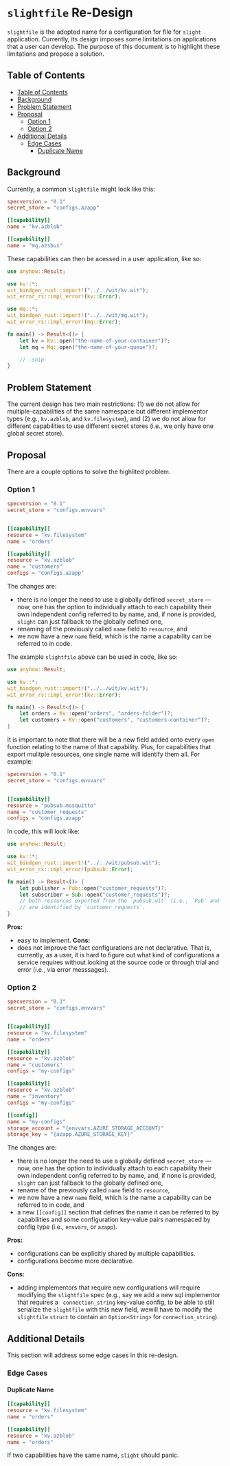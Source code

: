 # `slightfile` Re-Design

`slightfile` is the adopted name for a configuration for file for `slight` application. Currently, its design imposes some limitations on applications that a user can develop. The purpose of this document is to highlight these limitations and propose a solution. 

## <a name='TableofContents'></a>Table of Contents

<!-- vscode-markdown-toc -->
* [Table of Contents](#TableofContents)
* [Background](#Background)
* [Problem Statement](#ProblemStatement)
* [Proposal](#Proposal)
	* [Option 1](#Option1)
	* [Option 2](#Option2)
* [Additional Details](#AdditionalDetails)
	* [Edge Cases](#EdgeCases)
		* [Duplicate Name](#DuplicateName)

<!-- vscode-markdown-toc-config
	numbering=false
	autoSave=true
	/vscode-markdown-toc-config -->
<!-- /vscode-markdown-toc -->

## <a name='Background'></a>Background

Currently, a common `slightfile` might look like this:
```toml
specversion = "0.1"
secret_store = "configs.azapp"

[[capability]]
name = "kv.azblob"

[[capability]]
name = "mq.azsbus"
```

These capabilities can then be acessed in a user application, like so:
```rs
use anyhow::Result;

use kv::*;
wit_bindgen_rust::import!("../../wit/kv.wit");
wit_error_rs::impl_error!(kv::Error);

use mq::*;
wit_bindgen_rust::import!("../../wit/mq.wit");
wit_error_rs::impl_error!(mq::Error);

fn main() -> Result<()> {
    let kv = Kv::open("the-name-of-your-container")?;
    let mq = Mq::open("the-name-of-your-queue")?;

    // -snip-
}
```

## <a name='ProblemStatement'></a>Problem Statement

The current design has two main restrictions:
(1) we do not allow for multiple-capabilities of the same namespace but different implementor types (e.g., `kv.azblob`, and `kv.filesystem`), and
(2) we do not allow for different capabilities to use different secret stores (i.e., we only have one global secret store).

## <a name='Proposal'></a>Proposal

There are a couple options to solve the highlited problem.

### <a name='Option1'></a>Option 1

```toml
specversion = "0.1"
secret_store = "configs.envvars"


[[capability]]
resource = "kv.filesystem"
name = "orders"

[[capability]]
resource = "kv.azblob"
name = "customers"
configs = "configs.azapp"
```

The changes are:
- there is no longer the need to use a globally defined `secret_store` — now, one has the option to individually attach to each capability their own independent config referred to by name, and, if none is provided, `slight` can just fallback to the globally defined one,
- renaming of the previously called `name` field to `resource`, and
- we now have a new `name` field, which is the name a capability can be referred to in code.

The example `slightfile` above can be used in code, like so:
```rs
use anyhow::Result;

use kv::*;
wit_bindgen_rust::import!("../../wit/kv.wit");
wit_error_rs::impl_error!(kv::Error);

fn main() -> Result<()> {
    let orders = Kv::open("orders", "orders-folder")?; 
    let customers = Kv::open("customers", "customers-container")?;
}
```

It is important to note that there will be a new field added onto every `open` function relating to the name of that capability. Plus, for capabilities that export mulitple resources, one single name will identify them all. For example:

```toml
specversion = "0.1"
secret_store = "configs.envvars"


[[capability]]
resource = "pubsub.mosquitto"
name = "customer_requests"
configs = "configs.azapp"
```

In code, this will look like:

```rs
use anyhow::Result;

use kv::*;
wit_bindgen_rust::import!("../../wit/pubsub.wit");
wit_error_rs::impl_error!(pubsub::Error);

fn main() -> Result<()> {
    let publisher = Pub::open("customer_requests")?; 
    let subscriber = Sub::open("customer_requests")?; 
    // both resources exported from the `pubsub.wit` (i.e., `Pub` and `Sub`) 
    // are identified by `customer_requests`.
}
```

**Pros:**
- easy to implement.
**Cons:**
- does not improve the fact configurations are not declarative. That is, currently, as a user, it is hard to figure out what kind of configurations a service requires without looking at the source code or through trial and error (i.e., via error messsages).

### <a name='Option2'></a>Option 2

```toml
specversion = "0.1"
secret_store = "configs.envvars"


[[capability]]
resource = "kv.filesystem"
name = "orders"

[[capability]]
resource = "kv.azblob"
name = "customers"
configs = "my-configs"

[[capability]]
resource = "kv.azblob"
name = "inventory"
configs = "my-configs"

[[config]]
name = "my-configs"
storage_account = "{envvars.AZURE_STORAGE_ACCOUNT}"
storage_key = "{azapp.AZURE_STORAGE_KEY}"
```

The changes are:
- there is no longer the need to use a globally defined `secret_store` — now, one has the option to individually attach to each capability their own independent config referred to by name, and, if none is provided, `slight` can just fallback to the globally defined one,
- rename of the previously called `name` field to `resource`,
- we now have a new `name` field, which is the name a capability can be referred to in code, and
- a new `[[config]]` section that defines the name it can be referred to by capabilities and some configuration key-value pairs namespaced by config type (i.e., `envvars`, or `azapp`).

**Pros:**
- configurations can be explicitly shared by multiple capabilities.
- configurations become more declarative.

**Cons:**
- adding implementors that require new configurations will require modifying the `slightfile` spec (e.g., say we add a new sql implementor that requires a ` connection_string` key-value config, to be able to still serialize the `slightfile` with this new field, wewill have to modify the `slightfile` `struct` to contain an `Option<String>` for `connection_string`).


## <a name='AdditionalDetails'></a>Additional Details

This section will address some edge cases in this re-design.

### <a name='EdgeCases'></a>Edge Cases

#### <a name='DuplicateName'></a>Duplicate Name

```toml
[[capability]]
resource = "kv.filesystem"
name = "orders"

[[capability]]
resource = "kv.azblob"
name = "orders"
```

If two capabilities have the same name, `slight` should panic.